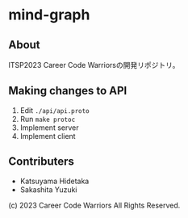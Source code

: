 # mind-graph

## About

ITSP2023
Career Code Warriorsの開発リポジトリ。

## Making changes to API

1. Edit `./api/api.proto`
2. Run `make protoc`
3. Implement server
4. Implement client

## Contributers

- Katsuyama Hidetaka
- Sakashita Yuzuki

(c) 2023 Career Code Warriors All Rights Reserved.
